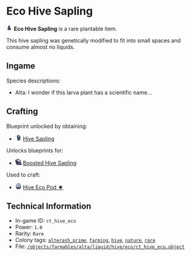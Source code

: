 # Eco Hive Sapling

<img src="https://raw.githubusercontent.com/Ceterai/Enternia/main/objects/farmables/alta/liquid/hive/eco/icon.png" alt="Eco Hive Sapling icon" loading="lazy" height="16px" width="auto" /> **Eco Hive Sapling** is a rare plantable item.

This hive sapling was genetically modified to fit into small spaces and consume almost no liquids.

## Ingame

Species descriptions:

- Alta: I wonder if this larva plant has a scientific name...

## Crafting

Blueprint unlocked by obtaining:

- <img src="https://raw.githubusercontent.com/Ceterai/Enternia/main/objects/farmables/alta/liquid/hive/sapling/icon.png" alt="Hive Sapling icon" loading="lazy" height="16px" width="auto" /> [Hive Sapling](https://ceterai.github.io/MyEnternia/Wiki/HiveSapling)

Unlocks blueprints for:

- <img src="https://raw.githubusercontent.com/Ceterai/Enternia/main/objects/farmables/alta/liquid/hive/boosted/icon.png" alt="Boosted Hive Sapling icon" loading="lazy" height="16px" width="auto" /> [Boosted Hive Sapling](https://ceterai.github.io/MyEnternia/Wiki/BoostedHiveSapling)

Used to craft:

- <img src="https://raw.githubusercontent.com/Ceterai/Enternia/main/objects/farmables/alta/liquid/hive/pod/icon.png" alt="Hive Eco Pod ★ icon" loading="lazy" height="16px" width="auto" /> [Hive Eco Pod ★](https://ceterai.github.io/MyEnternia/Wiki/HiveEcoPod)

## Technical Information

- In-game ID: `ct_hive_eco`
- Power: `1.0`
- Rarity: `Rare`
- Colony tags: [`alterash_prime`](https://ceterai.github.io/MyEnternia/Wiki/Tags/AlterashPrime), [`farming`](https://ceterai.github.io/MyEnternia/Wiki/Tags/Farming), [`hive`](https://ceterai.github.io/MyEnternia/Wiki/Tags/Hive), [`nature`](https://ceterai.github.io/MyEnternia/Wiki/Tags/Nature), [`rare`](https://ceterai.github.io/MyEnternia/Wiki/Tags/Rare)
- File: [`/objects/farmables/alta/liquid/hive/eco/ct_hive_eco.object`](https://github.com/Ceterai/Enternia/blob/main/objects/farmables/alta/liquid/hive/eco/ct_hive_eco.object)
